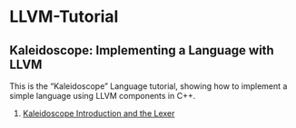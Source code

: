 # LLVM-Tutorial

## Kaleidoscope: Implementing a Language with LLVM

This is the “Kaleidoscope” Language tutorial, showing how to implement a simple language using LLVM components in C++.

1. [Kaleidoscope Introduction and the Lexer](https://llvm.org/docs/tutorial/MyFirstLanguageFrontend/LangImpl01.html)
